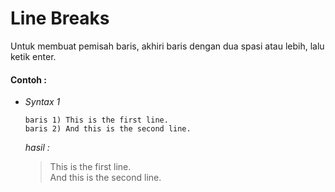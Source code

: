 # Line Breaks

Untuk membuat pemisah baris, akhiri baris dengan dua spasi atau lebih, lalu ketik enter. 

#### Contoh :

+ *Syntax 1*
  
  ```
  baris 1) This is the first line.
  baris 2) And this is the second line.
  ```
  *hasil :*
  > This is the first line. <br>
  > And this is the second line.


